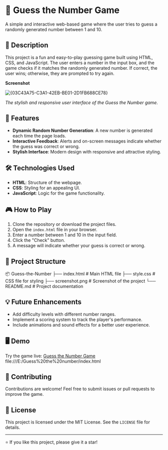 # 🎲 Guess the Number Game

A simple and interactive web-based game where the user tries to guess a randomly generated number between 1 and 10.

## 📃 Description

This project is a fun and easy-to-play guessing game built using HTML, CSS, and JavaScript. The user enters a number in the input box, and the game checks if it matches the randomly generated number. If correct, the user wins; otherwise, they are prompted to try again.

**Screenshot**

![{03C43A75-C3A1-42EB-BE01-2D1FB688CE78}](https://github.com/user-attachments/assets/28100e8f-f74a-48d2-acc2-3cb729c04571)



*The stylish and responsive user interface of the Guess the Number game.*

## 🚀 Features

- **Dynamic Random Number Generation**: A new number is generated each time the page loads.
- **Interactive Feedback**: Alerts and on-screen messages indicate whether the guess was correct or wrong.
- **Stylish Interface**: Modern design with responsive and attractive styling.

## 🛠️ Technologies Used

- **HTML**: Structure of the webpage.
- **CSS**: Styling for an appealing UI.
- **JavaScript**: Logic for the game functionality.

## 🎮 How to Play

1. Clone the repository or download the project files.
2. Open the `index.html` file in your browser.
3. Enter a number between 1 and 10 in the input field.
4. Click the "Check" button.
5. A message will indicate whether your guess is correct or wrong.

## 📂 Project Structure

📦 Guess-the-Number 
├── index.html # Main HTML file 
    ├── style.css # CSS file for styling 
        ├── screenshot.png # Screenshot of the project 
             └── README.md # Project documentation

             
## 💡 Future Enhancements

- Add difficulty levels with different number ranges.
- Implement a scoring system to track the player's performance.
- Include animations and sound effects for a better user experience.

## 🖥️ Demo

Try the game live: [Guess the Number Game](#) file:///E:/Guess%20the%20number/index.html

## 🤝 Contributing

Contributions are welcome! Feel free to submit issues or pull requests to improve the game.

## 📜 License

This project is licensed under the MIT License. See the `LICENSE` file for details.

---

⭐ If you like this project, please give it a star!

